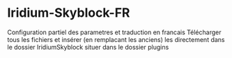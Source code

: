 # Iridium-Skyblock-FR
Configuration partiel des parametres et traduction en francais
Télécharger tous les fichiers et insérer (en remplacant les anciens) les directement dans le dossier IridiumSkyblock situer dans le dossier plugins
